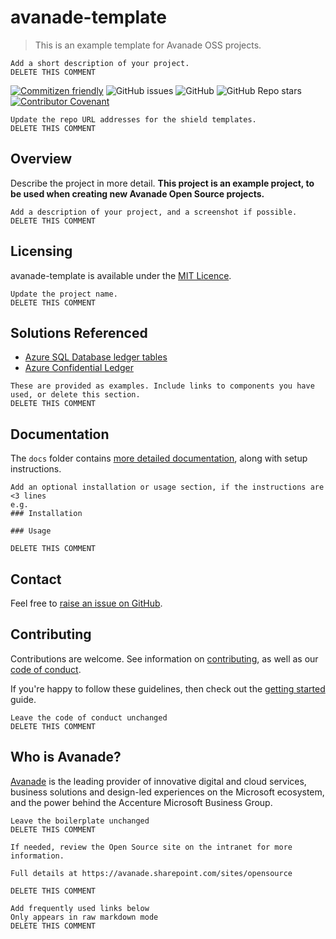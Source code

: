 # avanade-template
> This is an example template for Avanade OSS projects.

```
Add a short description of your project.
DELETE THIS COMMENT
```

[![Commitizen friendly](https://img.shields.io/badge/commitizen-friendly-brightgreen.svg)](http://commitizen.github.io/cz-cli/)
![GitHub issues](https://img.shields.io/github/issues/Avanade/avanade-template)
![GitHub](https://img.shields.io/github/license/Avanade/avanade-template)
![GitHub Repo stars](https://img.shields.io/github/stars/Avanade/avanade-template?style=social)
[![Contributor Covenant](https://img.shields.io/badge/Contributor%20Covenant-2.1-4baaaa.svg)](https://avanade.github.io/code-of-conduct/)

```
Update the repo URL addresses for the shield templates.
DELETE THIS COMMENT
```

## Overview
Describe the project in more detail. **This project is an example project, to be used when creating new Avanade Open Source projects.**

```
Add a description of your project, and a screenshot if possible.
DELETE THIS COMMENT
```


## Licensing
avanade-template is available under the [MIT Licence](licence).
```
Update the project name.
DELETE THIS COMMENT
```

## Solutions Referenced

- [Azure SQL Database ledger tables](https://docs.microsoft.com/en-us/azure/azure-sql/database/ledger-overview?WT.mc_id=AI-MVP-5004204)
- [Azure Confidential Ledger](https://docs.microsoft.com/en-gb/azure/confidential-ledger/?WT.mc_id=AI-MVP-5004204)


```
These are provided as examples. Include links to components you have used, or delete this section.
DELETE THIS COMMENT
```

## Documentation
The `docs` folder contains [more detailed documentation](docs-getting-started), along with setup instructions.

```
Add an optional installation or usage section, if the instructions are <3 lines
e.g.
### Installation

### Usage

DELETE THIS COMMENT
```

## Contact
Feel free to [raise an issue on GitHub](issues).

## Contributing
Contributions are welcome. See information on [contributing](contributing), as well as our [code of conduct](code-of-conduct).

If you're happy to follow these guidelines, then check out the [getting started](docs-getting-started) guide.

```
Leave the code of conduct unchanged
DELETE THIS COMMENT
```

## Who is Avanade?

[Avanade](avanade) is the leading provider of innovative digital and cloud services, business solutions and design-led experiences on the Microsoft ecosystem, and the power behind the Accenture Microsoft Business Group.
```
Leave the boilerplate unchanged
DELETE THIS COMMENT
```

```
If needed, review the Open Source site on the intranet for more information.

Full details at https://avanade.sharepoint.com/sites/opensource

DELETE THIS COMMENT
```

```
Add frequently used links below
Only appears in raw markdown mode
DELETE THIS COMMENT
```

  [avanade]:                https://www.avanade.com
  [code-of-conduct]:        https://avanade.github.io/code-of-conduct/
  [contributing]:           ./CONTRIBUTING.md
  [docs-getting-started]:   ./docs/start-here.md
  [issues]: https://github.com/Avanade/avanade-template/issues
  [licence]: ./LICENCE